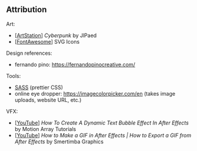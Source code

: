 ## Attribution
Art:
* [[ArtStation](https://www.artstation.com/artwork/JlPaed)] *Cyberpunk* by JlPaed
* [[FontAwesome](https://fontawesome.com/)] SVG Icons

Design references:
* fernando pino: https://fernandopinocreative.com/

Tools:
* [SASS](https://sass-lang.com/) (prettier CSS)
* online eye dropper: https://imagecolorpicker.com/en (takes image uploads, website URL, etc.)

VFX:
* [[YouTube](https://www.youtube.com/watch?v=Swyers966G0&ab_channel=MotionArrayTutorials)] *How To Create A Dynamic Text Bubble Effect In After Effects* by Motion Array Tutorials
* [[YouTube](https://www.youtube.com/watch?v=8rMI1iCbkO8&ab_channel=SmertimbaGraphics)] *How to Make a GIF in After Effects | How to Export a GIF from After Effects* by Smertimba Graphics
